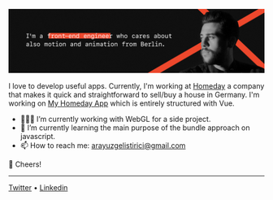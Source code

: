 ![Image of Yaktocat](me.png)

I love to develop useful apps. Currently, I'm working at [Homeday](https://www.homeday.de/de/) a company that makes it quick and straightforward to sell/buy a house in Germany. I'm working on [My Homeday App](https://my.homeday.de/login) which is entirely structured with Vue.
 
- 👨🏼‍💻 I’m currently working with WebGL for a side project.
- 🌱 I’m currently learning the main purpose of the bundle approach on javascript. 
- 📫 How to reach me: arayuzgelistirici@gmail.com

🥂 Cheers!

--------------
[Twitter](https://twitter.com/mvolkann) • [Linkedin](https://www.linkedin.com/in/volkandeveci/)

<!--
**volcanioo/volcanioo** is a ✨ _special_ ✨ repository because its `README.md` (this file) appears on your GitHub profile.


- 🔭 I’m currently working on ...
- 🌱 I’m currently learning ...
- 👯 I’m looking to collaborate on ...
- 🤔 I’m looking for help with ...
- 💬 Ask me about ...
- 📫 How to reach me: ...
- 😄 Pronouns: ...
- ⚡ Fun fact: ...
-->
